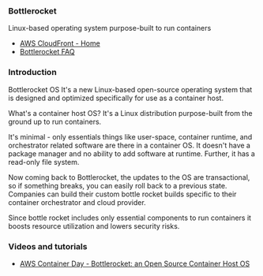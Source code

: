 ### Bottlerocket
Linux-based operating system purpose-built to run containers

- [AWS CloudFront - Home](https://aws.amazon.com/cloudfront/)
- [Bottlerocket FAQ](https://aws.amazon.com/bottlerocket/faqs/)

### Introduction
Bottlerocket OS
It's a new Linux-based open-source operating system that is designed and optimized specifically for use as a container host.

What's a container host OS?
It's a Linux distribution purpose-built from the ground up to run containers.

It's minimal - only essentials things like user-space, container runtime, and orchestrator related software are there in a container OS. It doesn't have a package manager and no ability to add software at runtime. Further, it has a read-only file system.

Now coming back to Bottlerocket, the updates to the OS are transactional, so if something breaks, you can easily roll back to a previous state. Companies can build their custom bottle rocket builds specific to their container orchestrator and cloud provider.

Since bottle rocket includes only essential components to run containers it boosts resource utilization and lowers security risks.

### Videos and tutorials
- [AWS Container Day - Bottlerocket: an Open Source Container Host OS](https://youtu.be/L33l7Yd8oZM)

